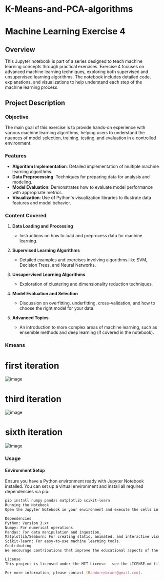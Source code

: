 # K-Means-and-PCA-algorithms
# Machine Learning Exercise 4

## Overview

This Jupyter notebook is part of a series designed to teach machine learning concepts through practical exercises. Exercise 4 focuses on advanced machine learning techniques, exploring both supervised and unsupervised learning algorithms. The notebook includes detailed code, explanations, and visualizations to help understand each step of the machine learning process.

## Project Description

### Objective

The main goal of this exercise is to provide hands-on experience with various machine learning algorithms, helping users to understand the nuances of model selection, training, testing, and evaluation in a controlled environment.

### Features

- **Algorithm Implementation**: Detailed implementation of multiple machine learning algorithms.
- **Data Preprocessing**: Techniques for preparing data for analysis and modeling.
- **Model Evaluation**: Demonstrates how to evaluate model performance with appropriate metrics.
- **Visualization**: Use of Python's visualization libraries to illustrate data features and model behavior.

### Content Covered

1. **Data Loading and Processing**
   - Instructions on how to load and preprocess data for machine learning.

2. **Supervised Learning Algorithms**
   - Detailed examples and exercises involving algorithms like SVM, Decision Trees, and Neural Networks.

3. **Unsupervised Learning Algorithms**
   - Exploration of clustering and dimensionality reduction techniques.

4. **Model Evaluation and Selection**
   - Discussion on overfitting, underfitting, cross-validation, and how to choose the right model for your data.

5. **Advanced Topics**
   - An introduction to more complex areas of machine learning, such as ensemble methods and deep learning (if covered in the notebook).

### Kmeans 
# first iteration
![image](https://github.com/user-attachments/assets/670a998f-c4bd-4c9e-8804-8a8dde8bb430)

# third iteration
![image](https://github.com/user-attachments/assets/f0a9cd6e-a0e3-475f-99e0-e27133514f13)

# sixth iteration
![image](https://github.com/user-attachments/assets/bf3c38c2-2b31-424c-a4bd-bf29688829b9)



### Usage

#### Environment Setup
Ensure you have a Python environment ready with Jupyter Notebook installed. You can set up a virtual environment and install all required dependencies via pip:

```bash
pip install numpy pandas matplotlib scikit-learn
Running the Notebook
Open the Jupyter Notebook in your environment and execute the cells in sequence to explore the various machine learning concepts and algorithms demonstrated.

Dependencies
Python: Version 3.x+
Numpy: For numerical operations.
Pandas: For data manipulation and ingestion.
Matplotlib/Seaborn: For creating static, animated, and interactive visualizations.
Scikit-learn: For easy-to-use machine learning tools.
Contributing
We encourage contributions that improve the educational aspects of the notebook or extend it with new features. Please feel free to fork the repository, make your changes, and submit a pull request.

License
This project is licensed under the MIT License - see the LICENSE.md file for details.

For more information, please contact [RanWurembrand@gmail.com].





